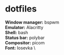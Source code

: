 # dotfiles
**Window manager:** bspwm \
**Emulator:** Alacritty \
**Shell:** bash \
**Status bar:** polybar \
**Compositor:** picom \
**Font:** Iosevka \
